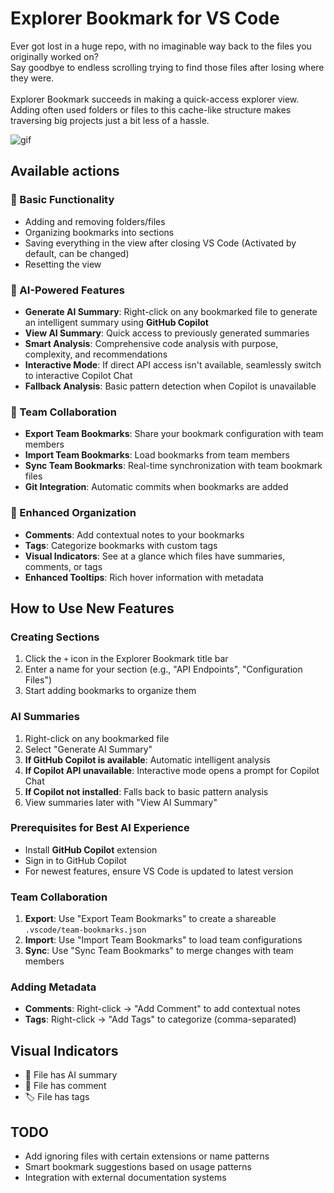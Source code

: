 # Explorer Bookmark for VS Code

Ever got lost in a huge repo, with no imaginable way back to the files you originally worked on?
<br />
Say goodbye to endless scrolling trying to find those files after losing where they were.
<br />
<br />
Explorer Bookmark succeeds in making a quick-access explorer view. Adding often used folders or files to this cache-like structure makes traversing big projects just a bit less of a hassle.

![gif](docs/demonstration.gif?raw=true)

## Available actions

### 📁 Basic Functionality
- Adding and removing folders/files
- Organizing bookmarks into sections
- Saving everything in the view after closing VS Code (Activated by default, can be changed)
- Resetting the view

### 🤖 AI-Powered Features
- **Generate AI Summary**: Right-click on any bookmarked file to generate an intelligent summary using **GitHub Copilot**
- **View AI Summary**: Quick access to previously generated summaries
- **Smart Analysis**: Comprehensive code analysis with purpose, complexity, and recommendations
- **Interactive Mode**: If direct API access isn't available, seamlessly switch to interactive Copilot Chat
- **Fallback Analysis**: Basic pattern detection when Copilot is unavailable

### 🤝 Team Collaboration
- **Export Team Bookmarks**: Share your bookmark configuration with team members
- **Import Team Bookmarks**: Load bookmarks from team members
- **Sync Team Bookmarks**: Real-time synchronization with team bookmark files
- **Git Integration**: Automatic commits when bookmarks are added

### 📝 Enhanced Organization
- **Comments**: Add contextual notes to your bookmarks
- **Tags**: Categorize bookmarks with custom tags
- **Visual Indicators**: See at a glance which files have summaries, comments, or tags
- **Enhanced Tooltips**: Rich hover information with metadata

## How to Use New Features

### Creating Sections
1. Click the `+` icon in the Explorer Bookmark title bar
2. Enter a name for your section (e.g., "API Endpoints", "Configuration Files")
3. Start adding bookmarks to organize them

### AI Summaries
1. Right-click on any bookmarked file
2. Select "Generate AI Summary"
3. **If GitHub Copilot is available**: Automatic intelligent analysis
4. **If Copilot API unavailable**: Interactive mode opens a prompt for Copilot Chat
5. **If Copilot not installed**: Falls back to basic pattern analysis
6. View summaries later with "View AI Summary"

### Prerequisites for Best AI Experience
- Install **GitHub Copilot** extension
- Sign in to GitHub Copilot
- For newest features, ensure VS Code is updated to latest version

### Team Collaboration
1. **Export**: Use "Export Team Bookmarks" to create a shareable `.vscode/team-bookmarks.json`
2. **Import**: Use "Import Team Bookmarks" to load team configurations
3. **Sync**: Use "Sync Team Bookmarks" to merge changes with team members

### Adding Metadata
- **Comments**: Right-click → "Add Comment" to add contextual notes
- **Tags**: Right-click → "Add Tags" to categorize (comma-separated)

## Visual Indicators
- 🤖 File has AI summary
- 💬 File has comment
- 🏷️ File has tags

## TODO

- Add ignoring files with certain extensions or name patterns
- Smart bookmark suggestions based on usage patterns
- Integration with external documentation systems
